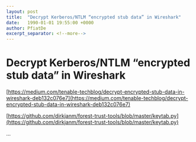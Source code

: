 ```yaml
---
layout: post
title:  "Decrypt Kerberos/NTLM “encrypted stub data” in Wireshark"
date:   1990-01-01 19:55:00 +0000
author: PfiatDe
excerpt_separator: <!--more-->
---
```


# Decrypt Kerberos/NTLM “encrypted stub data” in Wireshark

[https://medium.com/tenable-techblog/decrypt-encrypted-stub-data-in-wireshark-deb132c076e7](https://medium.com/tenable-techblog/decrypt-encrypted-stub-data-in-wireshark-deb132c076e7)

[https://github.com/dirkjanm/forest-trust-tools/blob/master/keytab.py](https://github.com/dirkjanm/forest-trust-tools/blob/master/keytab.py)

...
<!--more-->
